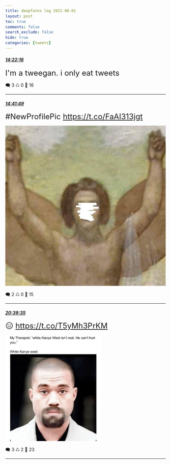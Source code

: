 ```yaml
---
title: deepfates log 2021-08-01
layout: post
toc: true
comments: false
search_exclude: false
hide: true
categories: [tweets]
---
```



#### <a href = "https://twitter.com/deepfates/status/1421929294029365250">*14:22:16*</a>

<font size="5">I'm a tweegan. i only eat tweets</font>



🗨️ 3 ♺ 0 🤍  16   

---
    
#### <a href = "https://twitter.com/deepfates/status/1421934213708795904">*14:41:49*</a>

<font size="5">#NewProfilePic  https://t.co/FaAI313jgt</font>

![image from twitter](/images/from_twitter/E7u5oUHXIAIjSpX.jpg)


🗨️ 2 ♺ 0 🤍  15   

---
    
#### <a href = "https://twitter.com/deepfates/status/1422024248412065796">*20:39:35*</a>

<font size="5">😑  https://t.co/T5yMh3PrKM</font>

![image from twitter](/images/from_twitter/E7wLhJaX0AEBQ-x.jpg)


🗨️ 3 ♺ 2 🤍  23   

---
    
            

